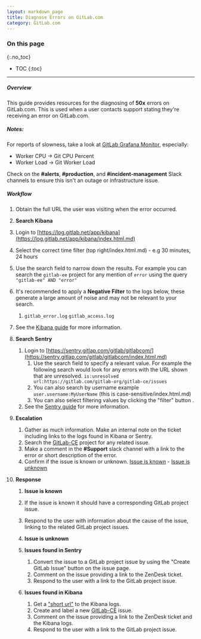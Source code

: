 ```yaml
---
layout: markdown_page
title: Diagnose Errors on GitLab.com
category: GitLab.com
---
```


### On this page
{:.no_toc}

- TOC
{:toc}

----

##### Overview
This guide provides resources for the diagnosing of **50x** errors on GitLab.com. 
This is used when a user contacts support stating they're receiving an error on GitLab.com.

##### Notes:
For reports of slowness, take a look at [GitLab Grafana Monitor](https://dashboards.gitlab.net/dashboard/db/fleet-overview?refresh=5m&orgId=1/index.html.md), especially:
* Worker CPU -> Git CPU Percent
* Worker Load -> Git Worker Load

Check on the **#alerts**, **#production**, and **#incident-management** Slack channels to ensure this isn't an outage or infrastructure issue.

##### Workflow

1. Obtain the full URL the user was visiting when the error occurred. 

1. **Search Kibana**
  1. Login to [https://log.gitlab.net/app/kibana](https://log.gitlab.net/app/kibana/index.html.md)
  1. Select the correct time filter (top right/index.html.md) - e.g 30 minutes, 24 hours
  1. Use the search field to narrow down the results. For example you can search the `gitlab-ee` project for any mention of `error` using the query `"gitlab-ee" AND "error"`
  1. It's recommended to apply a **Negative Filter** to the logs below, these generate a large amount of noise and may not be relevant to your search.
     1. `gitlab_error.log` `gitlab_access.log` 
  1. See the [Kibana guide](https://www.elastic.co/guide/en/kibana/current/discover.html/index.html.md) for more information.

1. **Search Sentry**
    1. Login to [https://sentry.gitlap.com/gitlab/gitlabcom/](https://sentry.gitlap.com/gitlab/gitlabcom/index.html.md)
       1. Use the search field to specify a relevant value. For example the following search would look for any errors with the URL shown that are unresolved. `is:unresolved url:https://gitlab.com/gitlab-org/gitlab-ce/issues `
       2. You can also search by username example `user.username:MyUserName` (this is case-sensitive/index.html.md)  
       1. You can also select filtering values by clicking the "filter" button .
    1. See the [Sentry guide](https://docs.getsentry.com/hosted/learn/search/index.html.md) for more information.

1. **Escalation** 
   1. Gather as much information. Make an internal note on the ticket including links to the logs found in Kibana or Sentry. 
   1. Search the [GitLab-CE](https://gitlab.com/gitlab-org/gitlab-ce/index.html.md) project for any related issue.
   1. Make a comment in the **#Support** slack channel with a link to the error or short description of the error.
   1. Confirm if the issue is known or unknown. [Issue is known](#issue-is-known/index.html.md) - [Issue is unknown](#issue-is-unknown/index.html.md)

1. **Response**
   1. **Issue is known**
     1. If the issue is known it should have a corresponding GitLab project issue. 
     1. Respond to the user with information about the cause of the issue, linking to the related GitLab project issues.
        
   1. **Issue is unknown**
     1. **Issues found in Sentry**
         1. Convert the issue to a GitLab project issue by using the "Create GitLab Issue" button on the issue page.
         1. Comment on the issue providing a link to the ZenDesk ticket.
         1. Respond to the user with a link to the GitLab project issue.
     1. **Issues found in Kibana**
         1. Get a ["short url"](https://www.elastic.co/guide/en/kibana/3.0/sharing-dashboards.html/index.html.md) to the Kibana logs.
         1. Create and label a new [GitLab-CE](https://gitlab.com/gitlab-org/gitlab-ce/index.html.md) issue.
         1. Comment on the issue providing a link to the ZenDesk ticket and the Kibana logs.
         1. Respond to the user with a link to the GitLab project issue.
